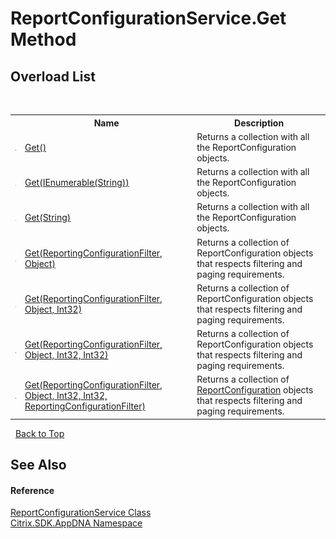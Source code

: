 # ReportConfigurationService.Get Method 
 


## Overload List
&nbsp;<table><tr><th></th><th>Name</th><th>Description</th></tr><tr><td>![Public method](media/pubmethod.gif "Public method")</td><td><a href="b8dded97-3988-b754-b21a-f7e768080d9e">Get()</a></td><td>
Returns a collection with all the ReportConfiguration objects.</td></tr><tr><td>![Public method](media/pubmethod.gif "Public method")</td><td><a href="65296a37-e743-7d2b-fbb1-34f93f45245e">Get(IEnumerable(String))</a></td><td>
Returns a collection with all the ReportConfiguration objects.</td></tr><tr><td>![Public method](media/pubmethod.gif "Public method")</td><td><a href="4e93f299-dc24-276e-9fb0-6f9b8f828a54">Get(String)</a></td><td>
Returns a collection with all the ReportConfiguration objects.</td></tr><tr><td>![Public method](media/pubmethod.gif "Public method")</td><td><a href="827c361c-8b6e-7699-d679-d562fab812d2">Get(ReportingConfigurationFilter, Object)</a></td><td>
Returns a collection of ReportConfiguration objects that respects filtering and paging requirements.</td></tr><tr><td>![Public method](media/pubmethod.gif "Public method")</td><td><a href="883d94c3-22ee-c1ae-2b32-8b0999f1014f">Get(ReportingConfigurationFilter, Object, Int32)</a></td><td>
Returns a collection of ReportConfiguration objects that respects filtering and paging requirements.</td></tr><tr><td>![Public method](media/pubmethod.gif "Public method")</td><td><a href="23ed3e22-98da-4727-ce17-b5f0ac41adeb">Get(ReportingConfigurationFilter, Object, Int32, Int32)</a></td><td>
Returns a collection of ReportConfiguration objects that respects filtering and paging requirements.</td></tr><tr><td>![Public method](media/pubmethod.gif "Public method")</td><td><a href="ec000da4-e921-0170-0ac6-08934d479578">Get(ReportingConfigurationFilter, Object, Int32, Int32, ReportingConfigurationFilter)</a></td><td>
Returns a collection of <a href="65f3ee4f-5129-5083-b4da-0f1e23fc3784">ReportConfiguration</a> objects that respects filtering and paging requirements.</td></tr></table>&nbsp;
<a href="#reportconfigurationservice.get-method">Back to Top</a>

## See Also


#### Reference
<a href="1d24c8d7-633d-8fcb-0e0a-e524dc26c7b3">ReportConfigurationService Class</a><br /><a href="fe2d265b-410b-8b11-1eb4-a790e0b062bf">Citrix.SDK.AppDNA Namespace</a><br />